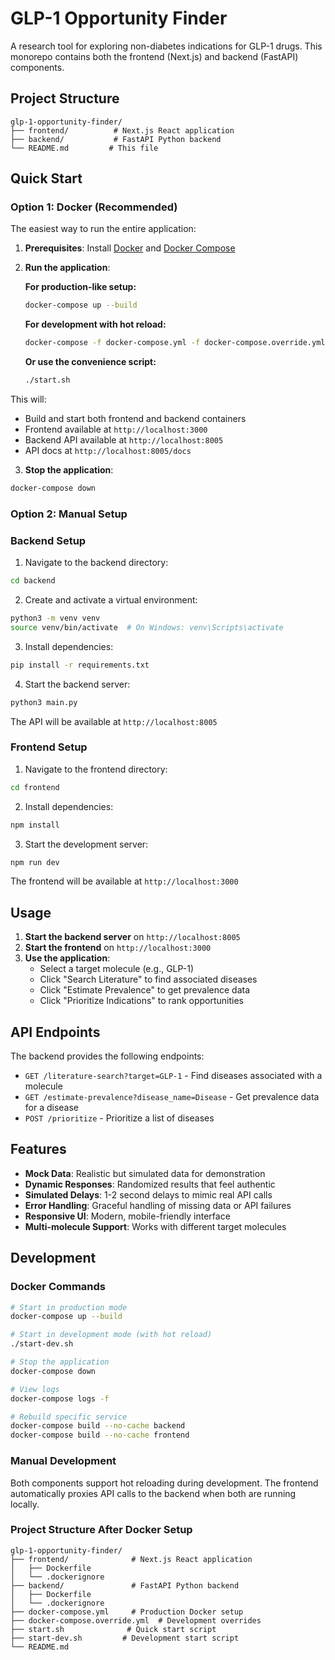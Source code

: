 # GLP-1 Opportunity Finder

A research tool for exploring non-diabetes indications for GLP-1 drugs. This monorepo contains both the frontend (Next.js) and backend (FastAPI) components.

## Project Structure

```
glp-1-opportunity-finder/
├── frontend/          # Next.js React application
├── backend/           # FastAPI Python backend
└── README.md         # This file
```

## Quick Start

### Option 1: Docker (Recommended)

The easiest way to run the entire application:

1. **Prerequisites**: Install [Docker](https://docs.docker.com/get-docker/) and [Docker Compose](https://docs.docker.com/compose/install/)

2. **Run the application**:

   **For production-like setup:**
   ```bash
   docker-compose up --build
   ```

   **For development with hot reload:**
   ```bash
   docker-compose -f docker-compose.yml -f docker-compose.override.yml up --build
   ```
   
   **Or use the convenience script:**
   ```bash
   ./start.sh
   ```

This will:
- Build and start both frontend and backend containers
- Frontend available at `http://localhost:3000`
- Backend API available at `http://localhost:8005`
- API docs at `http://localhost:8005/docs`

3. **Stop the application**:
```bash
docker-compose down
```

### Option 2: Manual Setup

### Backend Setup

1. Navigate to the backend directory:
```bash
cd backend
```

2. Create and activate a virtual environment:
```bash
python3 -m venv venv
source venv/bin/activate  # On Windows: venv\Scripts\activate
```

3. Install dependencies:
```bash
pip install -r requirements.txt
```

4. Start the backend server:
```bash
python3 main.py
```

The API will be available at `http://localhost:8005`

### Frontend Setup

1. Navigate to the frontend directory:
```bash
cd frontend
```

2. Install dependencies:
```bash
npm install
```

3. Start the development server:
```bash
npm run dev
```

The frontend will be available at `http://localhost:3000`

## Usage

1. **Start the backend server** on `http://localhost:8005`
2. **Start the frontend** on `http://localhost:3000`
3. **Use the application**:
   - Select a target molecule (e.g., GLP-1)
   - Click "Search Literature" to find associated diseases
   - Click "Estimate Prevalence" to get prevalence data
   - Click "Prioritize Indications" to rank opportunities

## API Endpoints

The backend provides the following endpoints:

- `GET /literature-search?target=GLP-1` - Find diseases associated with a molecule
- `GET /estimate-prevalence?disease_name=Disease` - Get prevalence data for a disease
- `POST /prioritize` - Prioritize a list of diseases

## Features

- **Mock Data**: Realistic but simulated data for demonstration
- **Dynamic Responses**: Randomized results that feel authentic
- **Simulated Delays**: 1-2 second delays to mimic real API calls
- **Error Handling**: Graceful handling of missing data or API failures
- **Responsive UI**: Modern, mobile-friendly interface
- **Multi-molecule Support**: Works with different target molecules

## Development

### Docker Commands

```bash
# Start in production mode
docker-compose up --build

# Start in development mode (with hot reload)
./start-dev.sh

# Stop the application
docker-compose down

# View logs
docker-compose logs -f

# Rebuild specific service
docker-compose build --no-cache backend
docker-compose build --no-cache frontend
```

### Manual Development

Both components support hot reloading during development. The frontend automatically proxies API calls to the backend when both are running locally.

### Project Structure After Docker Setup

```
glp-1-opportunity-finder/
├── frontend/              # Next.js React application
│   ├── Dockerfile
│   └── .dockerignore
├── backend/               # FastAPI Python backend  
│   ├── Dockerfile
│   └── .dockerignore
├── docker-compose.yml     # Production Docker setup
├── docker-compose.override.yml  # Development overrides
├── start.sh              # Quick start script
├── start-dev.sh         # Development start script
└── README.md
``` 